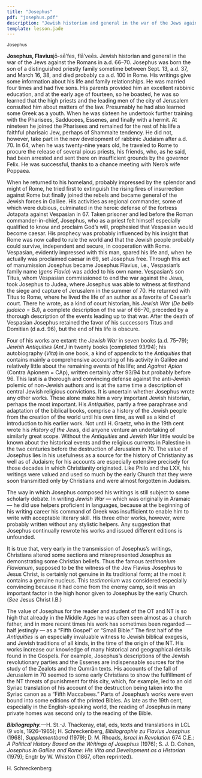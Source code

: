 ```yaml
---
title: "Josephus"
pdf: "josephus.pdf"
description: "Jewish historian and general in the war of the Jews against the Romans in A.D. 66-70."
template: lesson.jade
---
```



<sup>Josephus</sup>

**Josephus, Flavius**jō-sēʹfes, flāʹveēs. Jewish historian and general
in the war of the Jews against the Romans in a.d. 66–70. Josephus was
born the son of a distinguished priestly family sometime between Sept.
13, a.d. 37, and March 16, 38, and died probably ca a.d. 100 in Rome.
His writings give some information about his life and family
relationships. He was married four times and had five sons. His parents
provided him an excellent rabbinic education, and at the early age of
fourteen, so he boasted, he was so learned that the high priests and the
leading men of the city of Jerusalem consulted him about matters of the
law. Presumably he had also learned some Greek as a youth. When he was
sixteen he undertook further training with the Pharisees, Sadducees,
Essenes, and finally with a hermit. At nineteen he joined the Pharisees
and remained for the rest of his life a faithful pharisaic Jew, perhaps
of Shammaite tendency. He did not, however, take part in the new
development of rabbinic Judaism after a.d. 70. In 64, when he was
twenty-nine years old, he traveled to Rome to procure the release of
several pious priests, his friends, who, as he said, had been arrested
and sent there on insufficient grounds by the governor Felix. He was
successful, thanks to a chance meeting with Nero’s wife Poppaea.

When he returned to his homeland, probably impressed by the splendor and
might of Rome, he tried first to extinguish the rising fires of
insurrection against Rome but finally joined the rebels and became
general of the Jewish forces in Galilee. His activities as regional
commander, some of which were dubious, culminated in the heroic defense
of the fortress Jotapata against Vespasian in 67. Taken prisoner and led
before the Roman commander-in-chief, Josephus, who as a priest felt
himself especially qualified to know and proclaim God’s will, prophesied
that Vespasian would become caesar. His prophecy was probably influenced
by his insight that Rome was now called to rule the world and that the
Jewish people probably could survive, independent and secure, in
cooperation with Rome. Vespasian, evidently impressed with this man,
spared his life and, when he actually was proclaimed caesar in 69, set
Josephus free. Through this act of manumission Josephus became Josephus
Flavius, i.e., Vespasian’s family name (*gens Flavia*) was added to his
own name. Vespasian’s son Titus, whom Vespasian commissioned to end the
war against the Jews, took Josephus to Judea, where Josephus was able to
witness at firsthand the siege and capture of Jerusalem in the summer of
70. He returned with Titus to Rome, where he lived the life of an author
as a favorite of Caesar’s court. There he wrote, as a kind of court
historian, his *Jewish War* (*De bello judaico* = BJ), a complete
description of the war of 66–70, preceded by a thorough description of
the events leading up to that war. After the death of Vespasian Josephus
retained the favor of his successors Titus and Domitian (d a.d. 96), but
the end of his life is obscure.

Four of his works are extant: the *Jewish War* in seven books (a.d.
75–79); *Jewish Antiquities (Ant.)* in twenty books (completed 93/94);
his autobiography (*Vita*) in one book, a kind of appendix to the
*Antiquities* that contains mainly a comprehensive accounting of his
activity in Galilee and relatively little about the remaining events of
his life; and *Against Apion* (Contra Apionem = CAp), written certainly
after 93/94 but probably before 96. This last is a thorough and
convincing defense against the anti-Jewish polemic of non-Jewish authors
and is at the same time a description of central Jewish religious
convictions. It is uncertain whether Josephus wrote any other works.
These alone make him a very important Jewish historian, perhaps the most
important. His *Antiquities*, partly a free paraphrase and adaptation of
the biblical books, comprise a history of the Jewish people from the
creation of the world until his own time, as well as a kind of
introduction to his earlier work. Not until H. Graetz, who in the 19th
cent wrote his *History of the Jews*, did anyone venture an undertaking
of similarly great scope. Without the *Antiquities* and *Jewish War*
little would be known about the historical events and the religious
currents in Palestine in the two centuries before the destruction of
Jerusalem in 70. The value of Josephus lies in his usefulness as a
source for the history of Christianity as well as of Judaism; for his
accounts are especially extensive precisely for those decades in which
Christianity originated. Like Philo and the LXX, his writings were
valued and used so much by the early Church that they were soon
transmitted only by Christians and were almost forgotten in Judaism.

The way in which Josephus composed his writings is still subject to some
scholarly debate. In writing *Jewish War* — which was originally in
Aramaic — he did use helpers proficient in languages, because at the
beginning of his writing career his command of Greek was insufficient to
enable him to write with acceptable literary skill. His three other
works, however, were probably written without any stylistic helpers. Any
suggestion that Josephus continually rewrote his works and issued
different editions is unfounded.

It is true that, very early in the transmission of Josephus’s writings,
Christians altered some sections and misrepresented Josephus as
demonstrating some Christian beliefs. Thus the famous *testimonium
Flavianum*, supposed to be the witness of the Jew Flavius Josephus to
Jesus Christ, is certainly not genuine in its traditional form; at the
most it contains a genuine nucleus. This *testimonium* was considered
especially convincing because it had come from the enemy camp, so it was
an important factor in the high honor given to Josephus by the early
Church. (*See* Jesus Christ I.B.)

The value of Josephus for the reader and student of the OT and NT is so
high that already in the Middle Ages he was often seen almost as a
church father, and in more recent times his work has sometimes been
regarded — half jestingly — as a “Fifth Gospel” or “Small Bible.” The
first half of the *Antiquities* is an especially invaluable witness to
Jewish biblical exegesis, and Jewish traditions of all kinds, in the
time of the origin of the NT. His works increase our knowledge of many
historical and geographical details found in the Gospels. For example,
Josephus’s descriptions of the Jewish revolutionary parties and the
Essenes are indispensable sources for the study of the Zealots and the
Qumrân texts. His accounts of the fall of Jerusalem in 70 seemed to some
early Christians to show the fulfillment of the NT threats of punishment
for this city, which, for example, led to an old Syriac translation of
his account of the destruction being taken into the Syriac canon as a
“Fifth Maccabees.” Parts of Josephus’s works were even bound into some
editions of the printed Bibles. As late as the 19th cent, especially in
the English-speaking world, the reading of Josephus in many private
homes was second only to the reading of the Bible.

***Bibliography.***—H. St.-J. Thackeray, etal, eds, texts and
translations in LCL (9 vols, 1926–1965); H. Schreckenberg,
*Bibliographie zu Flavius Josephus* (1968), *Supplementband* (1979); D.
M. Rhoads, *Israel in Revolution* 674 C.E.: *A Political History Based
on the Writings of Josephus* (1976); S. J. D. Cohen, *Josephus in
Galilee and Rome: His Vita and Development as a Historian* (1979); Engtr
by W. Whiston (1867, often reprinted).

H. Schreckenberg

